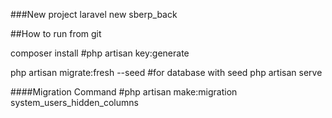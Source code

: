 ###New project
laravel new sberp_back

##How to run from git

composer install
#php artisan key:generate

php artisan migrate:fresh --seed #for database with seed
php artisan serve

####Migration Command
#php artisan make:migration system_users_hidden_columns